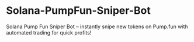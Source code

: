 # Solana-PumpFun-Sniper-Bot
Solana Pump Fun Sniper Bot – instantly snipe new tokens on Pump.fun with automated trading for quick profits!
